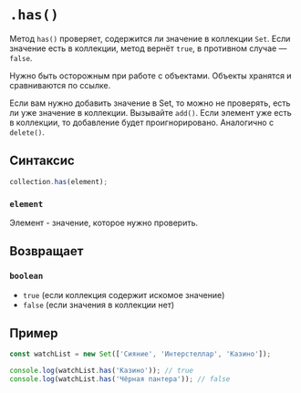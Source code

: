 # `.has()`

Метод `has()` проверяет, содержится ли значение в коллекции `Set`. Если значение есть в коллекции, метод вернёт `true`, в противном случае — `false`.

Нужно быть осторожным при работе с объектами. Объекты хранятся и сравниваются по ссылке.

Если вам нужно добавить значение в Set, то можно не проверять, есть ли уже значение в коллекции. Вызывайте `add()`. Если элемент уже есть в коллекции, то добавление будет проигнорировано. Аналогично с `delete()`.

## Синтаксис

```js
collection.has(element);
```

### `element`

Элемент - значение, которое нужно проверить.

## Возвращает

### `boolean`

- `true` (если коллекция содержит искомое значение)
- `false` (если значения в коллекции нет)

## Пример

```js
const watchList = new Set(['Сияние', 'Интерстеллар', 'Казино']);

console.log(watchList.has('Казино')); // true
console.log(watchList.has('Чёрная пантера')); // false
```
